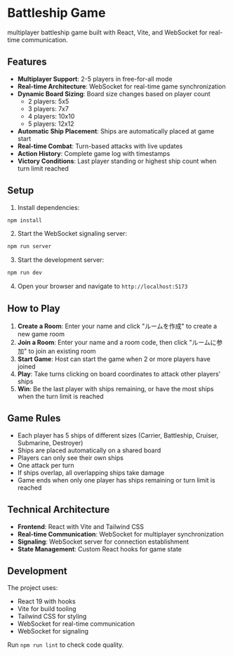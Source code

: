 # Battleship Game

multiplayer battleship game built with React, Vite, and WebSocket for real-time communication.

## Features

- **Multiplayer Support**: 2-5 players in free-for-all mode
- **Real-time Architecture**: WebSocket for real-time game synchronization
- **Dynamic Board Sizing**: Board size changes based on player count
  - 2 players: 5x5
  - 3 players: 7x7
  - 4 players: 10x10
  - 5 players: 12x12
- **Automatic Ship Placement**: Ships are automatically placed at game start
- **Real-time Combat**: Turn-based attacks with live updates
- **Action History**: Complete game log with timestamps
- **Victory Conditions**: Last player standing or highest ship count when turn limit reached

## Setup

1. Install dependencies:

```bash
npm install
```

2. Start the WebSocket signaling server:

```bash
npm run server
```

3. Start the development server:

```bash
npm run dev
```

4. Open your browser and navigate to `http://localhost:5173`

## How to Play

1. **Create a Room**: Enter your name and click "ルームを作成" to create a new game room
2. **Join a Room**: Enter your name and a room code, then click "ルームに参加" to join an existing room
3. **Start Game**: Host can start the game when 2 or more players have joined
4. **Play**: Take turns clicking on board coordinates to attack other players' ships
5. **Win**: Be the last player with ships remaining, or have the most ships when the turn limit is reached

## Game Rules

- Each player has 5 ships of different sizes (Carrier, Battleship, Cruiser, Submarine, Destroyer)
- Ships are placed automatically on a shared board
- Players can only see their own ships
- One attack per turn
- If ships overlap, all overlapping ships take damage
- Game ends when only one player has ships remaining or turn limit is reached

## Technical Architecture

- **Frontend**: React with Vite and Tailwind CSS
- **Real-time Communication**: WebSocket for multiplayer synchronization
- **Signaling**: WebSocket server for connection establishment
- **State Management**: Custom React hooks for game state

## Development

The project uses:

- React 19 with hooks
- Vite for build tooling
- Tailwind CSS for styling
- WebSocket for real-time communication
- WebSocket for signaling

Run `npm run lint` to check code quality.
